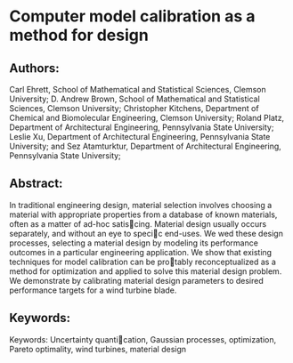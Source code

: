 # Computer model calibration as a method for design
## Authors: 
Carl Ehrett, School of Mathematical and Statistical Sciences, Clemson University; 
D. Andrew Brown, School of Mathematical and Statistical Sciences, Clemson University;
Christopher Kitchens, Department of Chemical and Biomolecular Engineering, Clemson University;
Roland Platz, Department of Architectural Engineering, Pennsylvania State University;
Leslie Xu, Department of Architectural Engineering, Pennsylvania State University;
and Sez Atamturktur, Department of Architectural Engineering, Pennsylvania State University;

## Abstract: 
In traditional engineering design, material selection involves choosing a material
with appropriate properties from a database of known materials, often as a matter
of ad-hoc satiscing. Material design usually occurs separately, and without an eye
to specic end-uses. We wed these design processes, selecting a material design by
modeling its performance outcomes in a particular engineering application. We show
that existing techniques for model calibration can be protably reconceptualized as
a method for optimization and applied to solve this material design problem. We
demonstrate by calibrating material design parameters to desired performance targets
for a wind turbine blade.

## Keywords: 
Keywords: Uncertainty quantication, Gaussian processes, optimization, Pareto optimality,
wind turbines, material design
